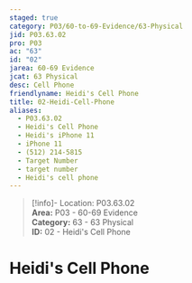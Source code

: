 ```yaml
---  
staged: true  
category: P03/60-to-69-Evidence/63-Physical  
jid: P03.63.02  
pro: P03  
ac: "63"  
id: "02"  
jarea: 60-69 Evidence  
jcat: 63 Physical  
desc: Cell Phone  
friendlyname: Heidi's Cell Phone  
title: 02-Heidi-Cell-Phone  
aliases:  
  - P03.63.02  
  - Heidi's Cell Phone  
  - Heidi's iPhone 11  
  - iPhone 11  
  - (512) 214-5815  
  - Target Number  
  - target number  
  - Heidi's cell phone  
---  
```

>[!info]- Location: P03.63.02  
>**Area:** P03 - 60-69 Evidence  
>**Category:** 63 - 63 Physical  
>**ID:** 02 - Heidi's Cell Phone  
  
# Heidi's Cell Phone  
